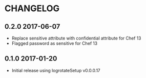# CHANGELOG

## 0.2.0 2017-06-07

- Replace sensitive attribute with confidential attribute for Chef 13
- Flagged password as sensitive for Chef 13


## 0.1.0 2017-01-20

- Initial release using logrotateSetup v0.0.0.17
